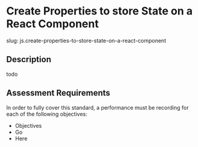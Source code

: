 # Create Properties to store State on a React Component

slug: js.create-properties-to-store-state-on-a-react-component

## Description
todo

## Assessment Requirements
In order to fully cover this standard, a performance must be recording for each of the following objectives:

- Objectives
- Go
- Here
